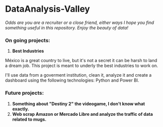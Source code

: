 # DataAnalysis-Valley
*Odds are you are a recruiter or a close friend, either ways I hope you find something useful in this repository. Enjoy the beauty of data!*

### On going projects:
1. **Best Industries**

  México is a great country to live, but it's not a secret it can be harsh to land a dream job. This project is meant to underly the best industries to work on.
  
  I'll use data from a goverment institution, clean it, analyze it and create a dashboard using the following technologies: Python and Power BI.

### Future projects:
1. **Something about "Destiny 2" the videogame, I don't know what exactly.**
2. **Web scrap Amazon or Mercado Libre and analyze the traffic of data related to mugs.**
